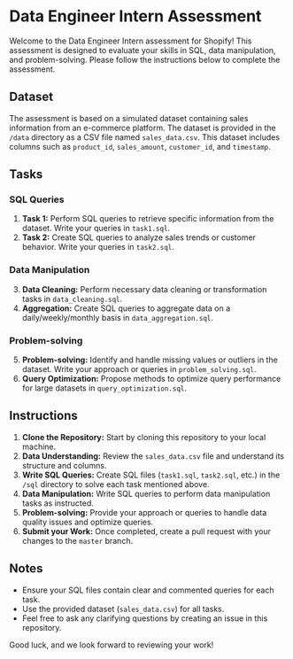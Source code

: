 # Data Engineer Intern Assessment

Welcome to the Data Engineer Intern assessment for Shopify! This assessment is designed to evaluate your skills in SQL, data manipulation, and problem-solving. Please follow the instructions below to complete the assessment.

## Dataset

The assessment is based on a simulated dataset containing sales information from an e-commerce platform. The dataset is provided in the `/data` directory as a CSV file named `sales_data.csv`. This dataset includes columns such as `product_id`, `sales_amount`, `customer_id`, and `timestamp`.

## Tasks

### SQL Queries
1. **Task 1:** Perform SQL queries to retrieve specific information from the dataset. Write your queries in `task1.sql`.
2. **Task 2:** Create SQL queries to analyze sales trends or customer behavior. Write your queries in `task2.sql`.

### Data Manipulation
3. **Data Cleaning:** Perform necessary data cleaning or transformation tasks in `data_cleaning.sql`.
4. **Aggregation:** Create SQL queries to aggregate data on a daily/weekly/monthly basis in `data_aggregation.sql`.

### Problem-solving
5. **Problem-solving:** Identify and handle missing values or outliers in the dataset. Write your approach or queries in `problem_solving.sql`.
6. **Query Optimization:** Propose methods to optimize query performance for large datasets in `query_optimization.sql`.

## Instructions

1. **Clone the Repository:** Start by cloning this repository to your local machine.
2. **Data Understanding:** Review the `sales_data.csv` file and understand its structure and columns.
3. **Write SQL Queries:** Create SQL files (`task1.sql`, `task2.sql`, etc.) in the `/sql` directory to solve each task mentioned above.
4. **Data Manipulation:** Write SQL queries to perform data manipulation tasks as instructed.
5. **Problem-solving:** Provide your approach or queries to handle data quality issues and optimize queries.
6. **Submit your Work:** Once completed, create a pull request with your changes to the `master` branch.

## Notes

- Ensure your SQL files contain clear and commented queries for each task.
- Use the provided dataset (`sales_data.csv`) for all tasks.
- Feel free to ask any clarifying questions by creating an issue in this repository.

Good luck, and we look forward to reviewing your work!

